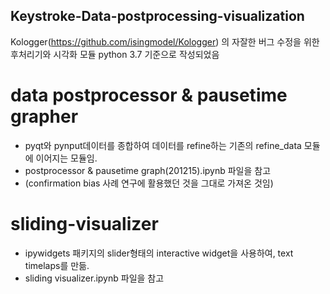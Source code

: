 ## Keystroke-Data-postprocessing-visualization
Kologger(https://github.com/isingmodel/Kologger) 의 자잘한 버그 수정을 위한 후처리기와 시각화 모듈
python 3.7 기준으로 작성되었음

# data postprocessor & pausetime grapher
- pyqt와 pynput데이터를 종합하여 데이터를 refine하는 기존의 refine_data 모듈에 이어지는 모듈임.
- postprocessor & pausetime graph(201215).ipynb 파일을 참고
- (confirmation bias 사례 연구에 활용했던 것을 그대로 가져온 것임)



# sliding-visualizer
- ipywidgets 패키지의 slider형태의 interactive widget을 사용하여, text timelaps를 만듦.
- sliding visualizer.ipynb 파일을 참고

